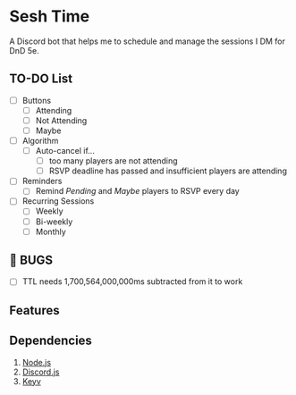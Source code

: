 # Sesh Time
A Discord bot that helps me to schedule and manage the sessions I DM for DnD 5e.

## TO-DO List
- [ ] Buttons
    - [ ] Attending
    - [ ] Not Attending
    - [ ] Maybe
- [ ] Algorithm
    - [ ] Auto-cancel if...
        - [ ] too many players are not attending
        - [ ] RSVP deadline has passed and insufficient players are attending
- [ ] Reminders
    - [ ] Remind *Pending* and *Maybe* players to RSVP every day
- [ ] Recurring Sessions
    - [ ] Weekly
    - [ ] Bi-weekly
    - [ ] Monthly

## 🐛 BUGS
- [ ] TTL needs 1,700,564,000,000ms subtracted from it to work

## Features


## Dependencies
1. [Node.js](https://nodejs.org/en/)
2. [Discord.js](https://discord.js.org/#/)
3. [Keyv](https://keyv.org/)